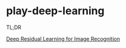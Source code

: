 # play-deep-learning

TL;DR

[Deep Residual Learning for Image Recognition](https://arxiv.org/abs/1512.03385)
